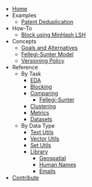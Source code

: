 * [Home](index.md)
* Examples
    * [Patent Deduplication](examples/patent_deduplication.ipynb)
* How-To
    * [Block using MinHash LSH](howto/lsh.ipynb)
* Concepts
    * [Goals and Alternatives](concepts/goals_and_alternatives.md)
    * [Fellegi-Sunter Model](concepts/fs.md)
    * [Versioning Policy](concepts/versioning.md)
* Reference
    * By Task
        * [EDA](reference/eda.md)
        * [Blocking](reference/block.md)
        * [Comparing](reference/compare.md)
            * [Fellegi-Sunter](reference/fs.md)
        * [Clustering](reference/cluster.md)
        * [Metrics](reference/metrics.md)
        * [Datasets](reference/datasets.md)
    * By Data Type
        * [Text Utils](reference/text.md)
        * [Vector Utils](reference/vectors.md)
        * [Set Utils](reference/sets.md)
        * [Library](reference/lib/index.md)
            * [Geospatial](reference/lib/geo.md)
            * [Human Names](reference/lib/name.md)
            * [Emails](reference/lib/email.md)
* [Contribute](contributing.md)
